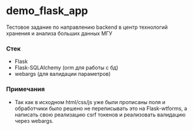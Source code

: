 # demo_flask_app
Тестовое задание по направлению backend в центр технологий хранения и анализа больших данных МГУ
### Стек
* Flask
* Flask-SQLAlchemy (orm для работы с бд)
* webargs (для валидации параметров)
### Примечания 
* Так как в исходном html/css/js уже были прописаны поля и обработчики было решено не переписывать это на Flask-wtforms, а написать свою реализацию
csrf токенов и реализовать валидацию через webargs.
